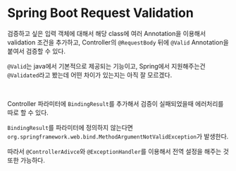 # Spring Boot Request Validation

검증하고 싶은 입력 객체에 대해서 해당 class에 여러 Annotation을 이용해서 validation 조건을 추가하고, Controller의 `@RequestBody` 뒤에 `@Valid` Annotation을 붙여서 검증할 수 있다.

`@Valid`는 java에서 기본적으로 제공되는 기능이고, Spring에서 지원해주는건 `@Validated`라고 봤는데 어떤 차이가 있는지는 아직 잘 모르겠다.

<br>

Controller 파라미터에 `BindingResult`를 추가해서 검증이 실패되었을때 에러처리를 따로 할 수 있다.

`BindingResult`를 파라미터에 정의하지 않는다면 `org.springframework.web.bind.MethodArgumentNotValidException`가 발생한다.

따라서 `@ControllerAdivce`와 `@ExceptionHandler`를 이용해서 전역 설정을 해주는 것 또한 가능하다.